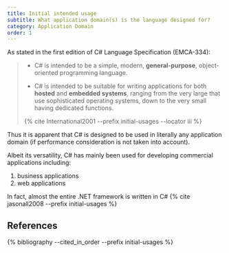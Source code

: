 ```yaml
---
title: Initial intended usage
subtitle: What application domain(s) is the language designed for?
category: Application Domain
order: 1
---
```


As stated in the first edition of C# Language Specification (EMCA-334):

> - C# is intended to be a simple, modern, **general-purpose**, object-oriented programming language.
>
> - C# is intended to be suitable for writing applications for both **hosted** and **embedded systems**, ranging from the very large that use sophisticated operating systems, down to the very small having dedicated functions.
>
> {% cite International2001 --prefix initial-usages --locator iii %}

Thus it is apparent that C# is designed to be used in literally any application domain (if performance consideration is not taken into account).

Albeit its versatility, C# has mainly been used for developing commercial applications including:

1. business applications
1. web applications

In fact, almost the entire .NET framework is written in C# {% cite jasonall2008 --prefix initial-usages %}

## References

{% bibliography --cited_in_order --prefix initial-usages %}